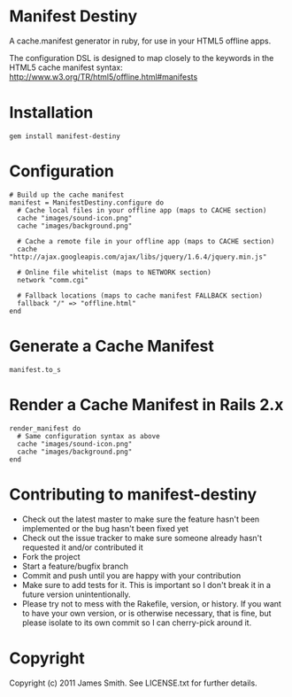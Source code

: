 Manifest Destiny
================

A cache.manifest generator in ruby, for use in your HTML5 offline apps.

The configuration DSL is designed to map closely to the keywords in the HTML5 
cache manifest syntax: <http://www.w3.org/TR/html5/offline.html#manifests>


Installation
============

    gem install manifest-destiny


Configuration
=============

    # Build up the cache manifest
    manifest = ManifestDestiny.configure do
      # Cache local files in your offline app (maps to CACHE section)
      cache "images/sound-icon.png"
      cache "images/background.png"
    
      # Cache a remote file in your offline app (maps to CACHE section)
      cache "http://ajax.googleapis.com/ajax/libs/jquery/1.6.4/jquery.min.js"

      # Online file whitelist (maps to NETWORK section)
      network "comm.cgi"
      
      # Fallback locations (maps to cache manifest FALLBACK section)
      fallback "/" => "offline.html"
    end


Generate a Cache Manifest
=============

    manifest.to_s


Render a Cache Manifest in Rails 2.x
====================================

    render_manifest do
      # Same configuration syntax as above
      cache "images/sound-icon.png"
      cache "images/background.png"
    end


Contributing to manifest-destiny
================================

* Check out the latest master to make sure the feature hasn't been implemented or the bug hasn't been fixed yet
* Check out the issue tracker to make sure someone already hasn't requested it and/or contributed it
* Fork the project
* Start a feature/bugfix branch
* Commit and push until you are happy with your contribution
* Make sure to add tests for it. This is important so I don't break it in a future version unintentionally.
* Please try not to mess with the Rakefile, version, or history. If you want to have your own version, or is otherwise necessary, that is fine, but please isolate to its own commit so I can cherry-pick around it.


Copyright
=========

Copyright (c) 2011 James Smith. See LICENSE.txt for
further details.


